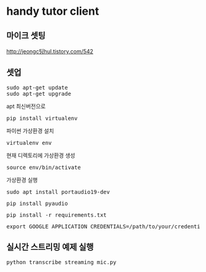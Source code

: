 # handy tutor client  
## 마이크 셋팅
http://jeongc팅hul.tistory.com/542
## 셋업
<pre>
sudo apt-get update
sudo apt-get upgrade
</pre>
apt 최신버전으로
<pre>
pip install virtualenv
</pre>
파이썬 가상환경 설치
<pre>
virtualenv env
</pre>
현재 디렉토리에 가상환경 생성
<pre>
source env/bin/activate
</pre>
가상환경 실행
<pre>
sudo apt install portaudio19-dev 
</pre>
<pre>
pip install pyaudio
</pre>
<pre>
pip install -r requirements.txt
</pre>
<pre>
export GOOGLE_APPLICATION_CREDENTIALS=/path/to/your/credentials-key.json
</pre>
## 실시간 스트리밍 예제 실행
<pre>
python transcribe_streaming_mic.py
</pre>
